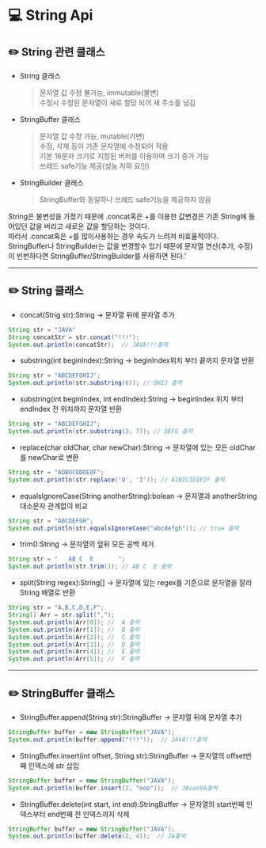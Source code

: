 # 💻 String Api

## ✏️ String 관련 클래스

- String 클래스
  > 문자열 값 수정 불가능, immutable(불변)  
  >  수정시 수정된 문자열이 새로 할당 되어 새 주소를 넘김
- StringBuffer 클래스
  > 문자열 값 수정 가능, mutable(가변)  
  >  수정, 삭제 등이 기존 문자열에 수정되어 적용  
  >  기본 16문자 크기로 지정된 버퍼를 이용하며 크기 증가 가능  
  >  쓰레드 safe기능 제공(성능 저하 요인)
- StringBuilder 클래스
  > StringBuffer와 동일하나 쓰레드 safe기능을 제공하지 않음

String은 불변성을 가졌기 때문에 .concat혹은 +를 이용한 값변경은 기존 String에 들어있던 값을 버리고 새로운 값을 할당하는 것이다.  
따라서 .concat혹은 +를 많이사용하는 경우 속도가 느려져 비효율적이다.  
StringBuffer나 StringBuilder는 값을 변경할수 있기 때문에 문자열 연산(추가, 수정)이 빈번하다면 StringBuffer/StringBuilder를 사용하면 된다.'

---

## ✏️ String 클래스

- concat(Strig str):String -> 문자열 뒤에 문자열 추가

```JAVA
String str = "JAVA"
String concatStr = str.concat("!!!");
System.out.println(concatStr);  // JAVA!!!출력
```

- substring(int beginIndex):String -> beginIndex위치 부터 끝까지 문자열 반환

```JAVA
String str = "ABCDEFGHIJ";
System.out.println(str.substring(6)); // GHIJ 출력
```

- substring(int beginIndex, int endIndex):String -> beginIndex 위치 부터 endIndex 전 위치까지 문자열 반환

```JAVA
String str = "ABCDEFGHIJ";
System.out.println(str.substring(3, 7)); // DEFG 출력
```

- replace(char oldChar, char newChar):String -> 문자열에 있는 모든 oldChar를 newChar로 변환

```JAVA
String str = "AOBOCODOEOF";
System.out.println(str.replace('O', 'I')); // AIBICIDIEIF 출력
```

- equalsIgnoreCase(String anotherString):bolean -> 문자열과 anotherString 대소문자 관계없이 비교

```JAVA
String str = "ABCDEFGH";
System.out.println(str.equalsIgnoreCase("abcdefgh")); // true 출력
```

- trim():String -> 문자열의 앞뒤 모든 공백 제거

```JAVA
String str = "   AB C  E       ";
System.out.println(str.trim()); // AB C  E 출력
```

- split(String regex):String[] -> 문자열에 있는 regex를 기준으로 문자열을 잘라 String 배열로 반환

```JAVA
String str = "A,B,C,D,E,F";
String[] Arr = str.split(",");
System.out.println(Arr[0]); //  A 출력
System.out.println(Arr[1]); //  B 출력
System.out.println(Arr[2]); //  C 출력
System.out.println(Arr[3]); //  D 출력
System.out.println(Arr[4]); //  E 출력
System.out.println(Arr[5]); //  F 출력
```

---

## ✏️ StringBuffer 클래스

- StringBuffer.append(String str):StringBuffer -> 문자열 뒤에 문자열 추가

```JAVA
StringBuffer buffer = new StringBuffer("JAVA");
System.out.println(buffer.append("!!!"));  // JAVA!!!출력
```

- StringBuffer.insert(int offset, String str):StringBuffer -> 문자열의 offset번째 인덱스에 str 삽입

```JAVA
StringBuffer buffer = new StringBuffer("JAVA");
System.out.println(buffer.insert(2, "ooo"));  // JAoooVA출력
```

- StringBuffer.delete(int start, int end):StringBuffer -> 문자열의 start번째 인덱스부터 end번째 전 인덱스까지 삭제

```JAVA
StringBuffer buffer = new StringBuffer("JAVA");
System.out.println(buffer.delete(2, 4));  // JA출력
```
